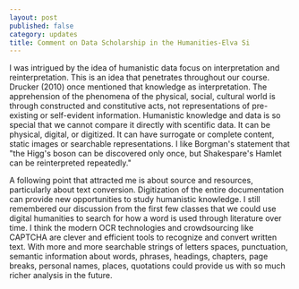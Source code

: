 ```yaml
---
layout: post
published: false
category: updates
title: Comment on Data Scholarship in the Humanities-Elva Si
---
```

I was intrigued by the idea of humanistic data focus on interpretation and reinterpretation. This is an idea that penetrates throughout our course. Drucker (2010) once mentioned that knowledge as interpretation. The apprehension of the phenomena of the physical, social, cultural world is through constructed and constitutive acts, not representations of pre-existing or self-evident information. Humanistic knowledge and data is so special that we cannot compare it directly with scentific data. It can be physical, digital, or digitized. It can have surrogate or complete content, static images or searchable representations. I like Borgman's statement that "the Higg's boson can be discovered only once, but Shakespare's Hamlet can be reinterpreted repeatedly." 

A following point that attracted me is about source and resources, particularly about text conversion. Digitization of the entire documentation can provide new opportunities to study humanistic knowledge. I still remembered our discussion from the first few classes that we could use digital humanities to search for how a word is used through literature over time. I think the modern OCR technologies and crowdsourcing like CAPTCHA are clever and efficient tools to recognize and convert written text. With more and more searchable strings of letters spaces, punctuation, semantic information about words, phrases, headings, chapters, page breaks, personal names, places, quotations could provide us with so much richer analysis in the future. 